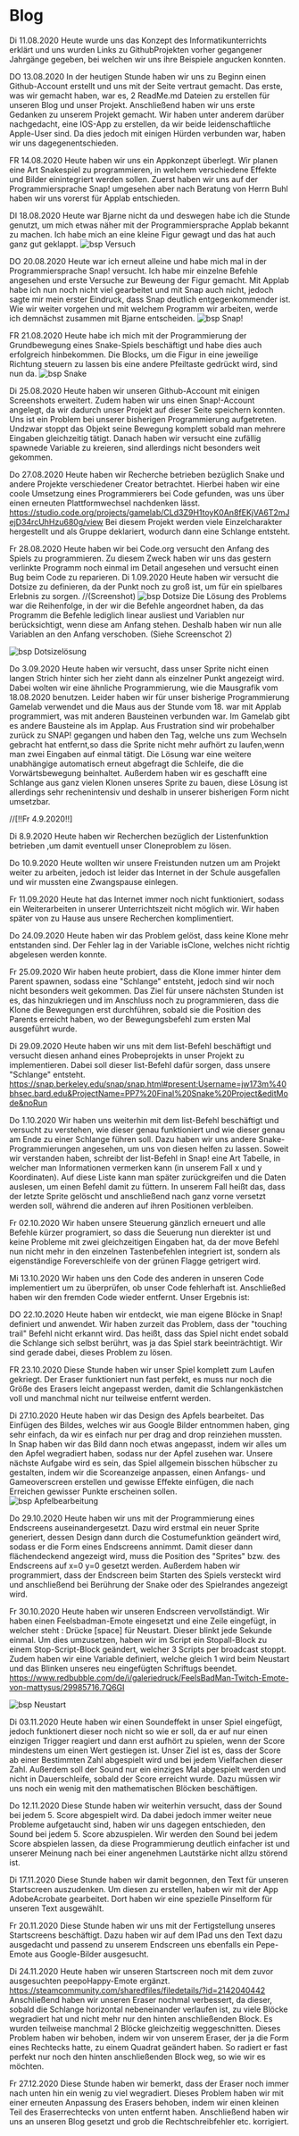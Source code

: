 # Blog
Di 11.08.2020 Heute wurde uns das Konzept des Informatikunterrichts erklärt und uns wurden Links zu GithubProjekten vorher gegangener Jahrgänge gegeben, bei welchen wir uns ihre Beispiele angucken konnten.

DO 13.08.2020 In der heutigen Stunde haben wir uns zu Beginn einen Github-Account erstellt und uns mit der Seite vertraut gemacht. Das erste, was wir gemacht haben, war es, 2 ReadMe.md Dateien zu erstellen für unseren Blog und unser Projekt. Anschließend haben wir uns erste Gedanken zu unserem Projekt gemacht. Wir haben unter anderem darüber nachgedacht, eine IOS-App zu erstellen, da wir beide leidenschaftliche Apple-User sind. Da dies jedoch mit einigen Hürden verbunden war, haben wir uns dagegenentschieden. 

FR 14.08.2020 Heute haben wir uns ein Appkonzept überlegt. Wir planen eine Art Snakespiel zu programmieren, in welchem verschiedene Effekte und Bilder einintegriert werden sollen. Zuerst haben wir uns auf der Programmiersprache Snap! umgesehen aber nach Beratung von Herrn Buhl haben wir uns vorerst für Applab entschieden.

DI 18.08.2020 Heute war Bjarne nicht da und deswegen habe ich die Stunde genutzt, um mich etwas näher mit der Programmiersprache Applab bekannt zu machen. Ich habe mich an eine kleine Figur gewagt und das hat auch ganz gut geklappt.
![bsp Versuch](images/Versuch.PNG "Screenshot von Versuch")

DO 20.08.2020 Heute war ich erneut alleine und habe mich mal in der Programmiersprache Snap! versucht. Ich habe mir einzelne Befehle angesehen und erste Versuche zur Beweung der Figur gemacht. Mit Applab habe ich nun noch nicht viel gearbeitet und mit Snap auch nicht, jedoch sagte mir mein erster Eindruck, dass Snap deutlich entgegenkommender ist. Wie wir weiter vorgehen und mit welchem Programm wir arbeiten, werde ich demnächst zusammen mit Bjarne entscheiden.
![bsp Snap!](images/Snap!.PNG "Screenshot von Snap")

FR 21.08.2020 Heute habe ich mich mit der Programmierung der Grundbewegung eines Snake-Spiels beschäftigt und habe dies auch erfolgreich hinbekommen. Die Blocks, um die Figur  in eine jeweilige Richtung steuern zu lassen bis eine andere Pfeiltaste gedrückt wird, sind nun da.
![bsp Snake](images/Snake.PNG "Screenshot von Versuch von Snake")


Di 25.08.2020 Heute haben wir unseren Github-Account mit einigen Screenshots erweitert. Zudem haben wir uns einen Snap!-Account angelegt, da wir dadurch unser Projekt auf dieser Seite speichern konnten. Uns ist ein Problem bei unserer bisherigen Programmierung aufgetreten. Undzwar stoppt das Objekt seine Bewegung komplett sobald man mehrere Eingaben gleichzeitig tätigt. Danach haben wir versucht eine zufällig spawnede Variable zu kreieren, sind allerdings nicht besonders weit gekommen. 


Do 27.08.2020 Heute haben wir Recherche betrieben bezüglich Snake und andere Projekte verschiedener Creator betrachtet. Hierbei haben wir eine coole Umsetzung eines Programmierers bei Code gefunden, was uns über einen erneuten Plattformwechsel nachdenken lässt. https://studio.code.org/projects/gamelab/CLd3Z9H1toyK0An8fEKjVA6T2mJejD34rcUhHzu680g/view
Bei diesem Projekt werden viele Einzelcharakter hergestellt und als Gruppe deklariert, wodurch dann eine Schlange entsteht.

Fr 28.08.2020 Heute haben wir bei Code.org versucht den Anfang des Spiels zu programmieren. Zu diesem Zweck haben wir uns das gestern verlinkte Programm noch einmal im Detail angesehen und versucht einen Bug beim Code zu reparieren. 
Di 1.09.2020 Heute haben wir versucht die Dotsize zu definieren, da der Punkt noch zu groß ist, um für ein spielbares Erlebnis zu sorgen. 
//(Screenshot)
![bsp Dotsize](images/Dotsize.PNG "Screenshot von Dotsize")
Die Lösung des Problems war die Reihenfolge, in der wir die Befehle angeordnet haben, da das Programm die Befehle lediglich linear ausliest und Variablen nur berücksichtigt, wenn diese am Anfang stehen. Deshalb haben wir nun alle Variablen an den Anfang verschoben. (Siehe Screenschot 2)


![bsp Dotsizelösung](images/Dotsizeloesung.PNG "Screenshot von Dotsizelösung")

Do 3.09.2020 Heute haben wir versucht, dass unser Sprite nicht einen langen Strich hinter sich her zieht dann als einzelner Punkt angezeigt wird. Dabei wolten wir eine ähnliche Programmierung, wie die Mausgrafik vom 18.08.2020 benutzen. Leider haben wir für unser bisherige Programmierung Gamelab verwendet und die Maus aus der Stunde vom 18. war mit Applab programmiert, was mit anderen Bausteinen verbunden war. Im Gamelab gibt es andere Bausteine als im Applap.
Aus Frustration sind wir probehalber zurück zu SNAP! gegangen und haben den Tag, welche uns zum Wechseln gebracht hat entfernt,so dass die Sprite nicht mehr aufhört zu laufen,wenn man zwei Eingaben auf einmal tätigt. Die Lösung war eine weitere unabhängige automatisch erneut abgefragt die Schleife, die die Vorwärtsbewegung beinhaltet. Außerdem haben wir es geschafft eine Schlange aus ganz vielen Klonen unseres Sprite zu bauen, diese Lösung ist allerdings sehr rechenintensiv und deshalb in unserer bisherigen Form nicht umsetzbar. 

//[!!Fr 4.9.2020!!]

Di 8.9.2020 Heute haben wir Recherchen bezüglich der Listenfunktion betrieben ,um damit eventuell unser Cloneproblem zu lösen. 

Do 10.9.2020 Heute wollten wir unsere Freistunden nutzen um am Projekt weiter zu arbeiten, jedoch ist leider das Internet in der Schule ausgefallen und wir mussten eine Zwangspause einlegen.

Fr 11.09.2020 Heute hat das Internet immer noch nicht funktioniert, sodass ein Weiterarbeiten in unserer Unterrichtszeit nicht möglich wir. Wir haben später von zu Hause aus unsere Recherchen komplimentiert. 
 
Do 24.09.2020 Heute haben wir das Problem gelöst, dass keine Klone mehr entstanden sind. Der Fehler lag in der Variable isClone, welches nicht richtig abgelesen werden konnte.
 
Fr 25.09.2020 Wir haben heute probiert, dass die Klone immer hinter dem Parent spawnen, sodass eine "Schlange" entsteht, jedoch sind wir noch nicht besonders weit gekommen. Das Ziel für unsere nächsten Stunden ist es, das hinzukriegen und im Anschluss noch zu programmieren, dass die Klone die Bewegungen erst durchführen, sobald sie die Position des Parents erreicht haben, wo der Bewegungsbefehl zum ersten Mal ausgeführt wurde. 

Di 29.09.2020 Heute haben wir uns mit dem list-Befehl beschäftigt und versucht diesen anhand eines Probeprojekts in unser Projekt zu implementieren. Dabei soll dieser list-Befehl dafür sorgen, dass unsere "Schlange" entsteht. https://snap.berkeley.edu/snap/snap.html#present:Username=jw173m%40bhsec.bard.edu&ProjectName=PP7%20Final%20Snake%20Project&editMode&noRun

Do 1.10.2020 Wir haben uns weiterhin mit dem list-Befehl beschäftigt und versucht zu verstehen, wie dieser genau funktioniert und wie dieser genau am Ende zu einer Schlange führen soll. Dazu haben wir uns andere Snake-Programmierungen angesehen, um uns von diesen helfen zu lassen. Soweit wir verstanden haben, schreibt der list-Befehl in Snap! eine Art Tabelle, in welcher man Informationen vermerken kann (in unserem Fall x und y Koordinaten). Auf diese Liste kann man später zurückgreifen und die Daten auslesen, um einen Befehl damit zu füttern. In unserem Fall heißt das, dass der letzte Sprite gelöscht und anschließend nach ganz vorne versetzt werden soll, während die anderen auf ihren Positionen verbleiben.

Fr 02.10.2020
Wir haben unsere Steuerung gänzlich erneuert und alle Befehle kürzer programiert, so dass die Seuerung nun dierekter ist und keine Probleme mit zwei gleichzeitigen Eingaben hat, da der move Befehl nun nicht mehr in den einzelnen Tastenbefehlen integriert ist, sondern als eigenständige Foreverschleife von der grünen Flagge getrigert wird.

Mi 13.10.2020 
Wir haben uns den Code des anderen in unseren Code implementiert um zu überprüfen, ob unser Code fehlerhaft ist. Anschließed haben wir den fremden Code wieder entfernt. Unser Ergebnis ist:    

DO 22.10.2020
Heute haben wir entdeckt, wie man eigene Blöcke in Snap! definiert und anwendet. Wir haben zurzeit das Problem, dass der "touching trail" Befehl nicht erkannt wird. Das heißt, dass das Spiel nicht endet sobald die Schlange sich selbst berührt, was ja das Spiel stark beeinträchtigt. Wir sind gerade dabei, dieses Problem zu lösen.

FR 23.10.2020
Diese Stunde haben wir unser Spiel komplett zum Laufen gekriegt. Der Eraser funktioniert nun fast perfekt, es muss nur noch die Größe des Erasers leicht angepasst werden, damit die Schlangenkästchen voll und manchmal nicht nur teilweise entfernt werden. 

Di 27.10.2020
Heute haben wir das Design des Apfels bearbeitet. Das Einfügen des Bildes, welches wir aus Google Bilder entnommen haben, ging sehr einfach, da wir es einfach nur per drag and drop reinziehen mussten. In Snap haben wir das Bild dann noch etwas angepasst, indem wir alles um den Apfel wegradiert haben, sodass nur der Apfel zusehen war. Unsere nächste Aufgabe wird es sein, das Spiel allgemein bisschen hübscher zu gestalten, indem wir die Scoreanzeige anpassen, einen Anfangs- und Gameoverscreen erstellen und gewisse Effekte einfügen, die nach Erreichen gewisser Punkte erscheinen sollen.  
![bsp Apfelbearbeitung](images/Apfelbearbeitung.PNG "Apfelbearbeitung Screenshot")


Do 29.10.2020
Heute haben wir uns mit der Programmierung eines Endscreens auseinandergesetzt. Dazu wird erstmal ein neuer Sprite generiert, dessen Design dann durch die Costumefunktion geändert wird, sodass er die Form eines Endscreens annimmt. Damit dieser dann flächendeckend angezeigt wird, muss die Position des "Sprites" bzw. des Endscreens auf x=0 y=0 gesetzt werden. Außerdem haben wir programmiert, dass der Endscreen beim Starten des Spiels versteckt wird und anschließend bei Berührung der Snake oder des Spielrandes angezeigt wird.

Fr 30.10.2020
Heute haben wir unseren Endscreen vervollständigt. Wir haben einen Feelsbadman-Emote eingesetzt und eine Zeile eingefügt, in welcher steht : Drücke [space] für Neustart. Dieser blinkt jede Sekunde einmal. Um dies umzusetzen, haben wir im Script ein Stopall-Block zu einem Stop-Script-Block geändert, welcher 3 Scripts per broadcast stoppt. Zudem haben wir eine Variable definiert, welche gleich 1 wird beim Neustart und das Blinken unseres neu eingefügten Schriftugs beendet. 
https://www.redbubble.com/de/i/galeriedruck/FeelsBadMan-Twitch-Emote-von-mattysus/29985716.7Q6GI

![bsp Neustart](images/Neustart.PNG "Neustart Screenshot")

Di 03.11.2020
Heute haben wir einen Soundeffekt in unser Spiel eingefügt, jedoch funktionert dieser noch nicht so wie er soll, da er auf nur einen einzigen Trigger reagiert und dann erst aufhört zu spielen, wenn der Score mindestens um einen Wert gestiegen ist. Unser Ziel ist es, dass der Score ab einer Bestimmten Zahl abgespielt wird und bei jedem Vielfachen dieser Zahl. Außerdem soll der Sound nur ein einziges Mal abgespielt werden und nicht in Dauerschleife, sobald der Score erreicht wurde. Dazu müssen wir uns noch ein wenig mit den mathematischen Blöcken beschäftigen. 

Do 12.11.2020
Diese Stunde haben wir weiterhin versucht, dass der Sound bei jedem 5. Score abgespielt wird. Da dabei jedoch immer weiter neue Probleme aufgetaucht sind, haben wir uns dagegen entschieden, den Sound bei jedem 5. Score abzuspielen. Wir werden den Sound bei jedem Score abspielen lassen, da diese Programmierung deutlich einfacher ist und unserer Meinung nach bei einer angenehmen Lautstärke nicht allzu störend ist. 

Di 17.11.2020
Diese Stunde haben wir damit begonnen, den Text für unseren Startscreen auszudenken. Um diesen zu erstellen, haben wir mit der App AdobeAcrobate gearbeitet. Dort haben wir eine spezielle Pinselform für unseren Text ausgewählt.

Fr 20.11.2020
Diese Stunde haben wir uns mit der Fertigstellung unseres Startscreens beschäftigt. Dazu haben wir auf dem IPad uns den Text dazu ausgedacht und passend zu unserem Endscreen uns ebenfalls ein Pepe-Emote aus Google-Bilder ausgesucht.

Di 24.11.2020
Heute haben wir unseren Startscreen noch mit dem zuvor ausgesuchten peepoHappy-Emote ergänzt.
https://steamcommunity.com/sharedfiles/filedetails/?id=2142040442
Anschließend haben wir unseren Eraser nochmal verbessert, da dieser, sobald die Schlange horizontal nebeneinander verlaufen ist, zu viele Blöcke wegradiert hat und nicht mehr nur den hinten anschließenden Block. Es wurden teilweise manchmal 2 Blöcke gleichzeitig weggeschnitten. Dieses Problem haben wir behoben, indem wir von unserem Eraser, der ja die Form eines Rechtecks hatte, zu einem Quadrat geändert haben. So radiert er fast perfekt nur noch den hinten anschließenden Block weg, so wie wir es möchten.

Fr 27.12.2020
Diese Stunde haben wir bemerkt, dass der Eraser noch immer nach unten hin ein wenig zu viel wegradiert. Dieses Problem haben wir mit einer erneuten Anpassung des Erasers behoben, indem wir einen kleinen Teil des Eraserrechtecks von unten entfernt haben. Anschließend haben wir uns an unseren Blog gesetzt und grob die Rechtschreibfehler etc. korrigiert.
